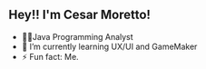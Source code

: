 ## Hey!! I'm Cesar Moretto!

- 🐱‍👤Java Programming Analyst
- 🌱 I’m currently learning UX/UI and GameMaker
- ⚡ Fun fact: Me.
  



